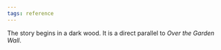 ```yaml
---
tags: reference
---
```


The story begins in a dark wood. It is a direct parallel to *Over the Garden Wall*.